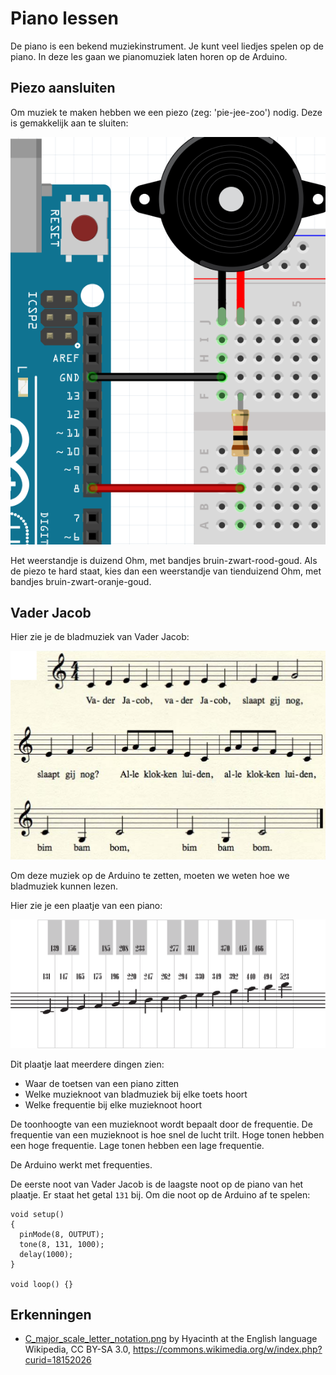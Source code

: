 # Piano lessen

De piano is een bekend muziekinstrument.
Je kunt veel liedjes spelen op de piano.
In deze les gaan we pianomuziek laten horen op de Arduino.

## Piezo aansluiten

Om muziek te maken hebben we een piezo (zeg: 'pie-jee-zoo') nodig.
Deze is gemakkelijk aan te sluiten:

![Piano Aansluiten](PianoAansluiten.png)

Het weerstandje is duizend Ohm, met bandjes bruin-zwart-rood-goud.
Als de piezo te hard staat, kies dan een weerstandje van tienduizend Ohm, 
met bandjes bruin-zwart-oranje-goud.

## Vader Jacob

Hier zie je de bladmuziek van Vader Jacob:

![Vader Jacob](VaderJacob.png)

Om deze muziek op de Arduino te zetten, moeten we weten hoe we bladmuziek kunnen lezen.

Hier zie je een plaatje van een piano:

![Piano met noten en frequenties](PianoNotenFrequenties.png)

Dit plaatje laat meerdere dingen zien:

 * Waar de toetsen van een piano zitten
 * Welke muzieknoot van bladmuziek bij elke toets hoort
 * Welke frequentie bij elke muzieknoot hoort

De toonhoogte van een muzieknoot wordt bepaalt door de frequentie.
De frequentie van een muzieknoot is hoe snel de lucht trilt.
Hoge tonen hebben een hoge frequentie.
Lage tonen hebben een lage frequentie.

De Arduino werkt met frequenties.

De eerste noot van Vader Jacob is de laagste noot op de piano van het plaatje.
Er staat het getal `131` bij. Om die noot op de Arduino af te spelen:

```
void setup() 
{
  pinMode(8, OUTPUT);
  tone(8, 131, 1000);
  delay(1000);
}

void loop() {}
```

## Erkenningen

 * [C_major_scale_letter_notation.png](C_major_scale_letter_notation.png) by Hyacinth at the English language Wikipedia, CC BY-SA 3.0, https://commons.wikimedia.org/w/index.php?curid=18152026